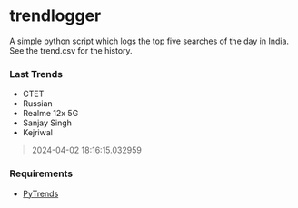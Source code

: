 # trendlogger
A simple python script which logs the top five searches of the day in India.<br>See the trend.csv for the history.<br>

<!-- Last Trends -->
### Last Trends
* CTET
* Russian
* Realme 12x 5G
* Sanjay Singh
* Kejriwal
> 2024-04-02 18:16:15.032959

<!-- Requirements -->
### Requirements
* [PyTrends](https://github.com/dreyco676/pytrends)
